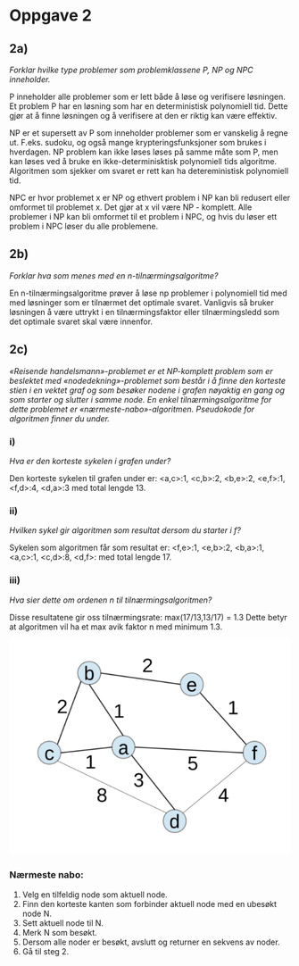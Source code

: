 # Oppgave 2

## 2a)

*Forklar hvilke type problemer som problemklassene P, NP og NPC inneholder.*

P inneholder alle problemer som er lett både å løse og verifisere løsningen.
Et problem P har en løsning som har en deterministisk polynomiell tid. Dette gjør at å finne løsningen og å verifisere at den er riktig kan være effektiv.

NP er et supersett av P som inneholder problemer som er vanskelig å regne ut. F.eks. sudoku, og også mange krypteringsfunksjoner som brukes i hverdagen.
NP problem kan ikke løses løses på samme måte som P, men kan løses ved å bruke en ikke-determinisktisk polynomiell tids algoritme. Algoritmen som sjekker om svaret er rett kan ha detereministisk polynomiell tid.


NPC er hvor problemet x er NP og ethvert problem i NP kan bli redusert eller omformet til problemet x. Det gjør at x vil være NP - komplett. Alle problemer i NP kan bli omformet til et problem i NPC, og hvis du løser ett problem i NPC løser du alle problemene.



## 2b)

*Forklar hva som menes med en n-tilnærmingsalgoritme?*

En n-tilnærmingsalgoritme prøver å løse np problemer i polynomiell tid med med løsninger som er tilnærmet det optimale svaret. Vanligvis så bruker løsningen å være uttrykt i en tilnærmingsfaktor eller tilnærmingsledd som det optimale svaret skal være innenfor.


## 2c)

*«Reisende handelsmann»-problemet er et NP-komplett problem som er beslektet med «nodedekning»-problemet som består i å finne den korteste stien i en vektet graf og som besøker nodene i grafen nøyaktig en gang og som starter og slutter i samme node. En enkel tilnærmingsalgoritme for dette problemet er «nærmeste-nabo»-algoritmen. Pseudokode for algoritmen finner du under.*

### i)

*Hva er den korteste sykelen i grafen under?*

Den korteste sykelen til grafen under er:
<a,c>:1, <c,b>:2, <b,e>:2, <e,f>:1, <f,d>:4, <d,a>:3
med total lengde 13.

### ii)

*Hvilken sykel gir algoritmen som resultat dersom du starter i f?*

Sykelen som algoritmen får som resultat er:
<f,e>:1, <e,b>:2, <b,a>:1, <a,c>:1, <c,d>:8, <d,f>:
med total lengde 17. 




### iii)

*Hva sier dette om ordenen n til tilnærmingsalgoritmen?*

Disse resultatene gir oss tilnærmingsrate: max(17/13,13/17) = 1.3
Dette betyr at algoritmen vil ha et max avik faktor n med minimum 1.3.





![Graf.png](https://github.com/sebastianberge/dat108-oblig4/raw/master/Graf.png "Graf")

### Nærmeste nabo:

1. Velg en tilfeldig node som aktuell node.
2. Finn den korteste kanten som forbinder aktuell node med en ubesøkt node N.
3. Sett aktuell node til N.
4. Merk N som besøkt.
5. Dersom alle noder er besøkt, avslutt og returner en sekvens av noder.
6. Gå til steg 2.
